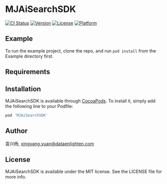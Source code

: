 # MJAiSearchSDK

[![CI Status](https://img.shields.io/travis/袁兴杨/MJAiSearchSDK.svg?style=flat)](https://travis-ci.org/袁兴杨/MJAiSearchSDK)
[![Version](https://img.shields.io/cocoapods/v/MJAiSearchSDK.svg?style=flat)](https://cocoapods.org/pods/MJAiSearchSDK)
[![License](https://img.shields.io/cocoapods/l/MJAiSearchSDK.svg?style=flat)](https://cocoapods.org/pods/MJAiSearchSDK)
[![Platform](https://img.shields.io/cocoapods/p/MJAiSearchSDK.svg?style=flat)](https://cocoapods.org/pods/MJAiSearchSDK)

## Example

To run the example project, clone the repo, and run `pod install` from the Example directory first.

## Requirements

## Installation

MJAiSearchSDK is available through [CocoaPods](https://cocoapods.org). To install
it, simply add the following line to your Podfile:

```ruby
pod 'MJAiSearchSDK'
```

## Author

袁兴杨, xingyang.yuan@dataenlighten.com

## License

MJAiSearchSDK is available under the MIT license. See the LICENSE file for more info.
